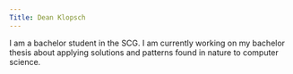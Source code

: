 ```yaml
---
Title: Dean Klopsch
---
```


I am a bachelor student in the SCG. 
I am currently working on my bachelor thesis about applying solutions and patterns found in nature to computer science. 
